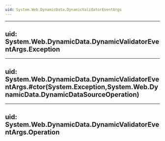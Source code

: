 ```yaml
---
uid: System.Web.DynamicData.DynamicValidatorEventArgs
---
```


---
uid: System.Web.DynamicData.DynamicValidatorEventArgs.Exception
---

---
uid: System.Web.DynamicData.DynamicValidatorEventArgs.#ctor(System.Exception,System.Web.DynamicData.DynamicDataSourceOperation)
---

---
uid: System.Web.DynamicData.DynamicValidatorEventArgs.Operation
---
